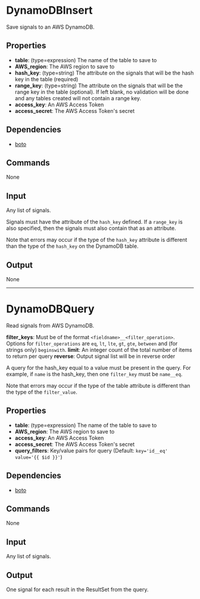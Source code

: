 DynamoDBInsert
==============

Save signals to an AWS DynamoDB.

Properties
----------

 - **table**: (type=expression) The name of the table to save to
 - **AWS_region**: The AWS region to save to
 - **hash_key**: (type=string) The attribute on the signals that will be the hash key in the table (required)
 - **range_key**: (type=string) The attribute on the signals that will be the range key in the table (optional). If left blank, no validation will be done and any tables created will not contain a range key.
 - **access_key**: An AWS Access Token
 - **access_secret**: The AWS Access Token's secret


Dependencies
------------

 * [boto](https://github.com/boto/boto)

Commands
--------
None

Input
-----
Any list of signals.

Signals must have the attribute of the `hash_key` defined. If a `range_key` is also specified, then the signals must also contain that as an attribute.

Note that errors may occur if the type of the `hash_key` attribute is different than the type of the `hash_key` on the DynamoDB table.

Output
------
None

***

DynamoDBQuery
=============

Read signals from AWS DynamoDB.

**filter_keys**: Must be of the format `<fieldname>__<filter_operation>`. Options for `filter_operations` are `eq`, `lt`, `lte`, `gt`, `gte`, `between` and (for strings only) `beginswith`.
**limit**: An integer count of the total number of items to return per query
**reverse**: Output signal list will be in reverse order

A query for the hash\_key equal to a value must be present in the query. For example, if `name` is the hash\_key, then one `filter_key` must be `name__eq`.

Note that errors may occur if the type of the table attribute is different than the type of the `filter_value`.

Properties
----------

 - **table**: (type=expression) The name of the table to save to
 - **AWS_region**: The AWS region to save to
 - **access_key**: An AWS Access Token
 - **access_secret**: The AWS Access Token's secret
 - **query_filters**: Key/value pairs for query (Default: `key='id__eq' value='{{ $id }}'`)


Dependencies
------------

 * [boto](https://github.com/boto/boto)

Commands
--------
None

Input
-----
Any list of signals.

Output
------
One signal for each result in the ResultSet from the query.
